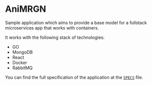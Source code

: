 # AniMRGN

Sample application which aims to provide a base model for a fullstack microservices app that works with containers.

It works with the following stack of technologies:

- GO
- MongoDB
- React
- Docker
- RabbitMQ

You can find the full specification of the application at the [`SPECS`](SPECS.md) file.
